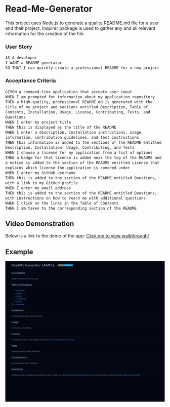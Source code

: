 # Read-Me-Generator

This project uses Node.js to generate a quality README.md file for a user and their project.
Inquirer package is used to gather any and all relevant information for the creation of the 
file.

### User Story
```
AS A developer
I WANT a README generator
SO THAT I can quickly create a professional README for a new project
```

### Acceptance Criteria
```
GIVEN a command-line application that accepts user input
WHEN I am prompted for information about my application repository
THEN a high-quality, professional README.md is generated with the title of my project and sections entitled Description, Table of Contents, Installation, Usage, License, Contributing, Tests, and Questions
WHEN I enter my project title
THEN this is displayed as the title of the README
WHEN I enter a description, installation instructions, usage information, contribution guidelines, and test instructions
THEN this information is added to the sections of the README entitled Description, Installation, Usage, Contributing, and Tests
WHEN I choose a license for my application from a list of options
THEN a badge for that license is added near the top of the README and a notice is added to the section of the README entitled License that explains which license the application is covered under
WHEN I enter my GitHub username
THEN this is added to the section of the README entitled Questions, with a link to my GitHub profile
WHEN I enter my email address
THEN this is added to the section of the README entitled Questions, with instructions on how to reach me with additional questions
WHEN I click on the links in the Table of Contents
THEN I am taken to the corresponding section of the README
```
## Video Demonstration
Below is a link to the demo of the app:
<a href='https://drive.google.com/file/d/1Wx4Z1xq_cPtphVgky-jOkc4BStfg3aM9/view'>Click me to view walkthrough!</a>

## Example 
<img src='./Develop/testing/SAMPLE-ReadME.jpg' alt='Screenshot of readme.md file'>
